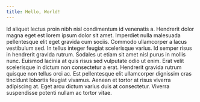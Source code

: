 ```yaml
---
title: Hello, World!
---
```


Id aliquet lectus proin nibh nisl condimentum id venenatis a. Hendrerit dolor magna eget est lorem ipsum dolor sit amet. Imperdiet nulla malesuada pellentesque elit eget gravida cum sociis. Commodo ullamcorper a lacus vestibulum sed. In tellus integer feugiat scelerisque varius. Id semper risus in hendrerit gravida rutrum. Sodales ut etiam sit amet nisl purus in mollis nunc. Euismod lacinia at quis risus sed vulputate odio ut enim. Erat velit scelerisque in dictum non consectetur a erat. Hendrerit gravida rutrum quisque non tellus orci ac. Est pellentesque elit ullamcorper dignissim cras tincidunt lobortis feugiat vivamus. Aenean et tortor at risus viverra adipiscing at. Eget arcu dictum varius duis at consectetur. Viverra suspendisse potenti nullam ac tortor vitae.
